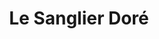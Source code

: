 ---
restaurant_type: Bistro & Café
title: Le Sanglier Doré
description: Un bistro chaleureux offrant des plats classiques et une ambiance conviviale.
location: 456 rue King Est, Sherbrooke
--- 
